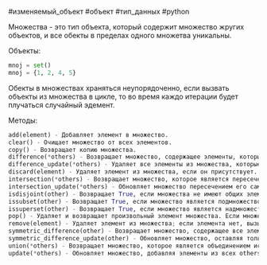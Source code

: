 #изменяемый_объект #объект #тип_данных #python 


Множества - это тип объекта, который содержит множество жругих объектов, и все обекты в пределах одного множетва уникальны.

Объекты:
```python
mnoj = set()
mnoj = {1, 2, 4, 5}
```
Обекты в множествах храняться неупорядоченно, если вызвать объекты из множества в цикле, то во время каждо итерации будет плучаться случайный эдемент.

Методы:
```python
add(element) - Добавляет элемент в множество.
clear() - Очищает множество от всех элементов.
copy() - Возвращает копию множества.
difference(*others) - Возвращает множество, содержащее элементы, которые есть в исходном множестве, но нет в указанных others.
difference_update(*others) - Удаляет все элементы из множества, которые есть в others.
discard(element) - Удаляет элемент из множества, если он присутствует.
intersection(*others) - Возвращает множество, которое является пересечением исходного множества и всех others.
intersection_update(*others) - Обновляет множество пересечением его самого и others.
isdisjoint(other) - Возвращает True, если множества не имеют общих элементов.
issubset(other) - Возвращает True, если множество является подмножеством другого множества other.
issuperset(other) - Возвращает True, если множество является надмножеством другого множества other.
pop() - Удаляет и возвращает произвольный элемент множества. Если множество пусто, вызывает KeyError.
remove(element) - Удаляет элемент из множества; если элемента нет, вызывает KeyError.
symmetric_difference(other) - Возвращает множество, содержащее все элементы из исходного множества и other, но не те, которые присутствуют в обоих.
symmetric_difference_update(other) - Обновляет множество, оставляя только элементы, которые есть только в одном из множеств.
union(*others) - Возвращает множество, которое является объединением исходного множества и всех others.
update(*others) - Обновляет множество, добавляя элементы из всех others.
```